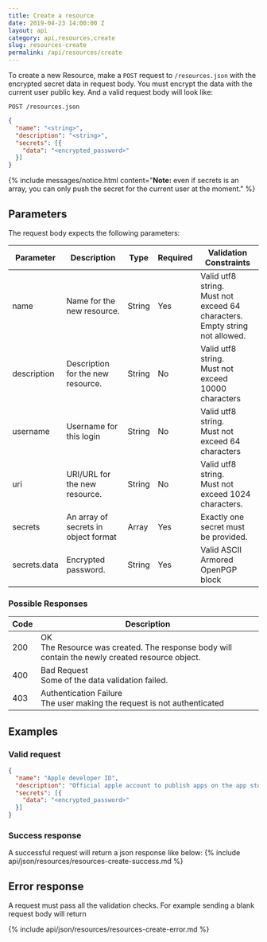 ```yaml
---
title: Create a resource
date: 2019-04-23 14:00:00 Z
layout: api
category: api,resources,create
slug: resources-create
permalink: /api/resources/create
---
```


To create a new Resource, make a `POST` request to `/resources.json` with the encrypted secret data in request body.
You must encrypt the data with the current user public key. And a valid request body will look like:

```
POST /resources.json
```
```json
{ 
  "name": "<string>",
  "description": "<string>",
  "secrets": [{
    "data": "<encrypted_password>"
  }]
}
```

{% include messages/notice.html
    content="<strong>Note:</strong> even if secrets is an array, you can only push the secret for the current user
    at the moment."
%}

## Parameters

The request body expects the following parameters:

<table class="table-parameters">
    <thead>
        <tr>
            <th>Parameter</th>
            <th>Description</th>
            <th>Type</th>
            <th>Required</th>
            <th>Validation Constraints</th>
        </tr>
    </thead>
    <tbody>
        <tr>
            <td>name</td>
            <td>Name for the new resource.</td>
            <td>String</td>
            <td>Yes</td>
            <td>Valid utf8 string.<br>
                Must not exceed 64 characters.<br>
                Empty string not allowed.</td>
        </tr>
        <tr>
            <td>description</td>
            <td>Description for the new resource.</td>
            <td>String</td>
            <td>No</td>
            <td>Valid utf8 string. <br>
                Must not exceed 10000 characters</td>
        </tr>
        <tr>
            <td>username</td>
            <td>Username for this login</td>
            <td>String</td>
            <td>No</td>
            <td>Valid utf8 string.<br>
                Must not exceed 64 characters</td>
        </tr>
        <tr>
            <td>uri</td>
            <td>URI/URL for the new resource.</td>
            <td>String</td>
            <td>No</td>
            <td>Valid utf8 string.<br>
                Must not exceed 1024 characters.
            </td>
        </tr>
        <tr>
            <td>secrets</td>
            <td>An array of secrets in object format</td>
            <td>Array</td>
            <td>Yes</td>
            <td>Exactly one secret must be provided.</td>
        </tr>
        <tr>
            <td>secrets.data</td>
            <td>Encrypted password.</td>
            <td>String</td>
            <td>Yes</td>
            <td>Valid ASCII Armored OpenPGP block</td>
        </tr>
    </tbody>
</table>

### Possible Responses

<table class="table-parameters">
    <thead>
        <tr>
            <th>Code</th>
            <th>Description</th>
        </tr>
    </thead>
    <tbody>
        <tr>
            <td>200</td>
            <td>OK<br/>
            The Resource was created. The response body will contain the newly created resource object.</td>
        </tr>
        <tr>
            <td>400</td>
            <td>Bad Request<br/>
            Some of the data validation failed.</td>
        </tr>
        <tr>
            <td>403</td>
            <td>Authentication Failure<br/>
            The user making the request is not authenticated</td>
        </tr>
    </tbody>
</table>

## Examples
### Valid request

```json
{ 
  "name": "Apple developer ID",
  "description": "Official apple account to publish apps on the app store",
  "secrets": [{
    "data": "<encrypted_password>"
  }]
}
```

### Success response

A successful request will return a json response like below:
{% include api/json/resources/resources-create-success.md %}

## Error response

A request must pass all the validation checks. For example sending a blank request body will return

{% include api/json/resources/resources-create-error.md %}
